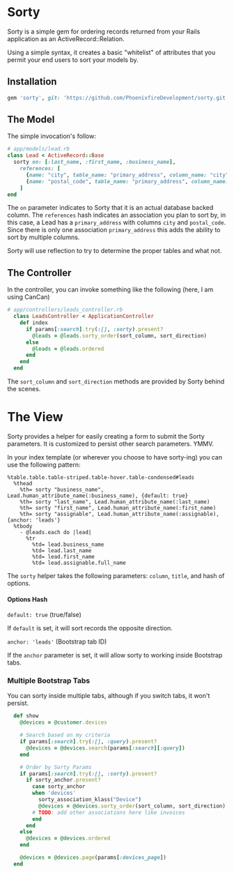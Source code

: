 # Sorty

Sorty is a simple gem for ordering records returned from your Rails application as an ActiveRecord::Relation.

Using a simple syntax, it creates a basic "whitelist" of attributes that you permit your end users to sort your models by.

## Installation

```ruby
gem 'sorty', git: 'https://github.com/PhoenixfireDevelopment/sorty.git'
```

## The Model

The simple invocation's follow:

```ruby
# app/models/lead.rb
class Lead < ActiveRecord::Base
  sorty on: [:last_name, :first_name, :business_name],
    references: [
      {name: "city", table_name: "primary_address", column_name: "city"},
      {name: "postal_code", table_name: "primary_address", column_name: "postal_code"},
    ]
end
```

The `on` parameter indicates to Sorty that it is an actual database backed column. The `references` hash indicates an association
you plan to sort by, in this case, a Lead has a `primary_address` with columns `city` and `postal_code`. Since there is only one
association `primary_address` this adds the ability to sort by multiple columns.

Sorty will use reflection to try to determine the proper tables and what not.

## The Controller

In the controller, you can invoke something like the following (here, I am using CanCan)

```ruby
# app/controllers/leads_controller.rb
  class LeadsController < ApplicationController
    def index
      if params[:search].try(:[], :sorty).present?
        @leads = @leads.sorty_order(sort_column, sort_direction)
      else
        @leads = @leads.ordered
      end
    end
  end
```

The `sort_column` and `sort_direction` methods are provided by Sorty behind the scenes.

# The View

Sorty provides a helper for easily creating a form to submit the Sorty parameters. It is customized to persist other search parameters. YMMV.

In your index template (or wherever you choose to have sorty-ing) you can use the following pattern:

```haml
%table.table.table-striped.table-hover.table-condensed#leads
  %thead
    %th= sorty "business_name", Lead.human_attribute_name(:business_name), {default: true}
    %th= sorty "last_name", Lead.human_attribute_name(:last_name)
    %th= sorty "first_name", Lead.human_attribute_name(:first_name)
    %th= sorty "assignable", Lead.human_attribute_name(:assignable), {anchor: 'leads'}
  %tbody
    - @leads.each do |lead|
      %tr
        %td= lead.business_name
        %td= lead.last_name
        %td= lead.first_name
        %td= lead.assignable.full_name
```

The `sorty` helper takes the following parameters: `column`, `title`, and hash of options.

#### Options Hash

`default: true` (true/false)

If `default` is set, it will sort records the opposite direction.

`anchor: 'leads'` (Bootstrap tab ID)

If the `anchor` parameter is set, it will allow sorty to working inside Bootstrap tabs.


### Multiple Bootstrap Tabs

You can sorty inside multiple tabs, although if you switch tabs, it won't persist.

```ruby
  def show
    @devices = @customer.devices

    # Search based on my criteria
    if params[:search].try(:[], :query).present?
      @devices = @devices.search(params[:search][:query])
    end

    # Order by Sorty Params
    if params[:search].try(:[], :sorty).present?
      if sorty_anchor.present?
        case sorty_anchor
        when 'devices'
          sorty_association_klass("Device")
          @devices = @devices.sorty_order(sort_column, sort_direction)
        # TODO: add other associations here like invoices
        end
      end
    else
      @devices = @devices.ordered
    end

    @devices = @devices.page(params[:devices_page])
  end
```
